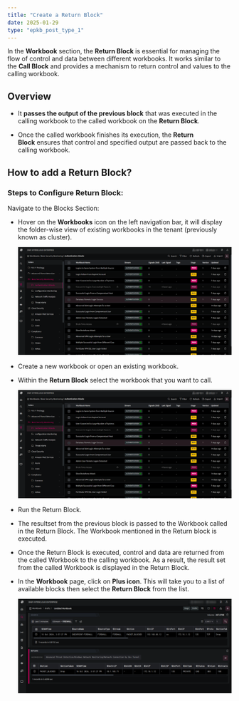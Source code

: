 ```yaml
---
title: "Create a Return Block"
date: 2025-01-29
type: "epkb_post_type_1"
---
```


  
In the **Workbook** section, the **Return Block** is essential for managing the flow of control and data between different workbooks. It works similar to the **Call Block** and provides a mechanism to return control and values to the calling workbook.

## **Overview** 

- It **passes the output of the previous block** that was executed in the calling workbook to the called workbook on the **Return Block**.

- Once the called workbook finishes its execution, the **Return Block** ensures that control and specified output are passed back to the calling workbook.

## **How to add a Return Block?**

### **Steps to Configure Return Block:**

Navigate to the Blocks Section:

- Hover on the **Workbooks** icon on the left navigation bar, it will display the folder-wise view of existing workbooks in the tenant (previously known as cluster).  
      
    ![](./images-Create%20a%20Return%20Block/Create-a-Return-Block-1.png)  
      
    

- Create a new workbook or open an existing workbook.

- Within the **Return Block** select the workbook that you want to call.  
      
    ![](./images-Create%20a%20Return%20Block/Create-a-Return-Block-2.png)  
      
    

- Run the Return Block. 

- The resultset from the previous block is passed to the Workbook called in the Return Block. The Workbook mentioned in the Return block is executed.

- Once the Return Block is executed, control and data are returned from the called Workbook to the calling workbook. As a result, the result set from the called Workbook is displayed in the Return Block.  
    

- In the **Workbook** page, click on **Plus icon**. This will take you to a list of available blocks then select the **Return Block** from the list.   
      
    ![](./images-Create%20a%20Return%20Block/Create-a-Return-Block-3.png)
